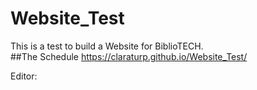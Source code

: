 # Website_Test
This is a test to build a Website for BiblioTECH.
<br>
##The Schedule
https://claraturp.github.io/Website_Test/

Editor: 
